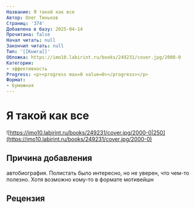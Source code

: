 ```yaml
---
Название: Я такой как все
Автор: Олег Тиньков
Страниц: '374'
Добавлена в базу: 2025-04-14
Прочитана: false
Начал читать: null
Закончил читать: null
Тип: '[[Книга]]'
Обложка: https://imo10.labirint.ru/books/249231/cover.jpg/2000-0
Категории:
- эффективность
Progress: <p><progress max=0 value=0></progress></p>
Формат:
- бумажная
---
```

# Я такой как все

![https://imo10.labirint.ru/books/249231/cover.jpg/2000-0|250](https://imo10.labirint.ru/books/249231/cover.jpg/2000-0)

## Причина добавления

автобиография. Полистать было интересно, но не уверен, что чем-то полезно. Хотя возможно кому-то в формате мотивейшн

## Рецензия